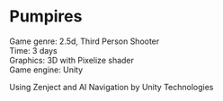 # Pumpires

Game genre: 2.5d, Third Person Shooter<br />
Time: 3 days<br />
Graphics: 3D with Pixelize shader<br />
Game engine: Unity<br />

Using Zenject and AI Navigation by Unity Technologies
